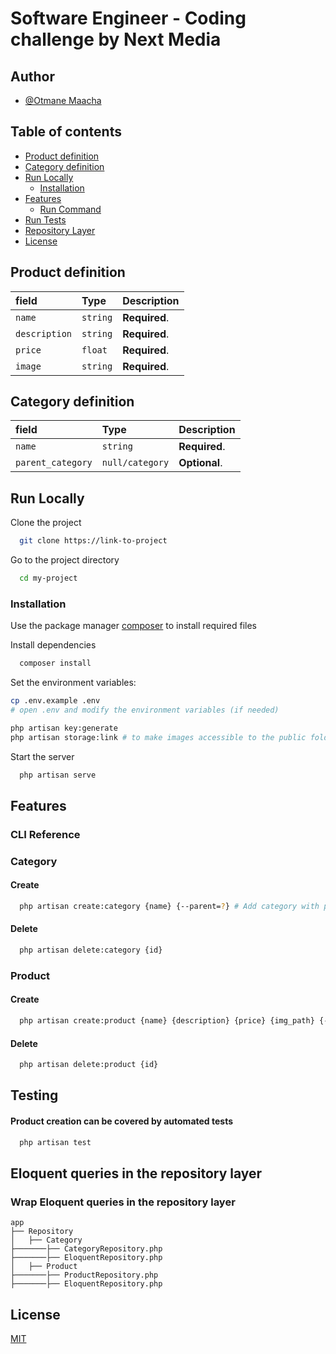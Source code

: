 # Software Engineer - Coding challenge by Next Media

## Author

- [@Otmane Maacha](https://www.github.com/Maacha98otmane)


## Table of contents

- [Product definition](#product-definition)
- [Category definition](#category-definition)
- [Run Locally](#run-locally)
  - [Installation](#Installation)
- [Features](#features)
  - [Run Command](#cli-reference)
- [Run Tests](#testing)
- [Repository Layer](#eloquent-queries-in-the-repository-layer)
- [License](#license)

## Product definition

| field         | Type     | Description   |
| :------------ | :------- | :------------ |
| `name `       | `string` | **Required**. |
| `description` | `string` | **Required**. |
| `price`       | `float`  | **Required**. |
| `image`       | `string` | **Required**. |

## Category definition

| field             | Type            | Description   |
| :---------------- | :-------------- | :------------ |
| `name `           | `string`        | **Required**. |
| `parent_category` | `null/category` | **Optional**. |

## Run Locally

Clone the project

```bash
  git clone https://link-to-project
```

Go to the project directory

```bash
  cd my-project
```

### Installation

Use the package manager [composer](https://getcomposer.org/) to install required files

Install dependencies

```bash
  composer install
```

Set the environment variables:

```bash
cp .env.example .env
# open .env and modify the environment variables (if needed)
```
```bash
php artisan key:generate
php artisan storage:link # to make images accessible to the public folder.
```

Start the server

```bash
  php artisan serve
```

## Features

### CLI Reference

### Category

#### Create

```bash
  php artisan create:category {name} {--parent=?} # Add category with parent category (Optional)

```

#### Delete

```bash
  php artisan delete:category {id}
```

### Product

#### Create

```bash
  php artisan create:product {name} {description} {price} {img_path} {--categories}
```

#### Delete

```bash
  php artisan delete:product {id}
```

## Testing

#### Product creation can be covered by automated tests

```bash
  php artisan test
```

## Eloquent queries in the repository layer

### Wrap Eloquent queries in the repository layer

```
app
├── Repository
│   ├── Category
├───────├── CategoryRepository.php
├───────├── EloquentRepository.php
│   ├── Product
├───────├── ProductRepository.php
├───────├── EloquentRepository.php

```


## License

[MIT](https://choosealicense.com/licenses/mit/)
